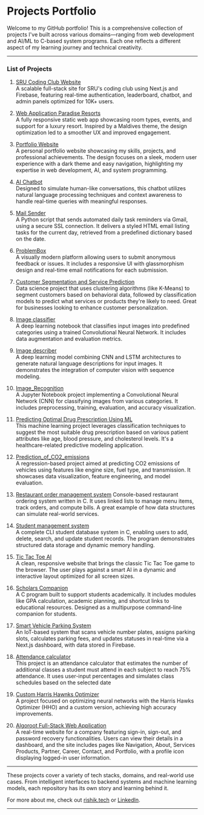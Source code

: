# Projects Portfolio

Welcome to my GitHub portfolio! This is a comprehensive collection of projects I've built across various domains—ranging from web development and AI/ML to C-based system programs. Each one reflects a different aspect of my learning journey and technical creativity.

---

### List of Projects


1. [SRU Coding Club Website](https://github.com/mrishikreddy/SRU-Coding-Club-Website-RT1)  
   A scalable full-stack site for SRU's coding club using Next.js and Firebase, featuring real-time authentication, leaderboard, chatbot, and admin panels optimized for 10K+ users.

2. [Web Application Paradise Resorts](https://github.com/mrishikreddy/Web-Application-for-Paradise-Resorts-RT2)  
   A fully responsive static web app showcasing room types, events, and support for a luxury resort. Inspired by a Maldives theme, the design optimization led to a smoother UX and improved engagement.
   
3. [Portfolio Website](https://github.com/mrishikreddy/Rishik-Tech-Portfolio-Website-RT3)  
  A personal portfolio website showcasing my skills, projects, and professional achievements. The design focuses on a sleek, modern user experience with a dark theme and easy navigation, highlighting my expertise in web development, AI, and system programming.

4. [AI Chatbot](https://github.com/mrishikreddy/AI-chat-bot-RT4)  
   Designed to simulate human-like conversations, this chatbot utilizes natural language processing techniques and context awareness to handle real-time queries with meaningful responses.

5. [Mail Sender](https://github.com/mrishikreddy/Mail-Sender-RT5)  
   A Python script that sends automated daily task reminders via Gmail, using a secure SSL connection. It delivers a styled HTML email listing tasks for the current day, retrieved from a predefined dictionary based on the date.

6. [ProblemBox](https://github.com/mrishikreddy/Problem-Box-RT6)  
   A visually modern platform allowing users to submit anonymous feedback or issues. It includes a responsive UI with glassmorphism design and real-time email notifications for each submission.


7. [Customer Segmentation and Service Prediction](https://github.com/mrishikreddy/Customer-Segmentation-and-Service-Prediction-RT7)  
   Data science project that uses clustering algorithms (like K-Means) to segment customers based on behavioral data, followed by classification models to predict what services or products they're likely to need. Great for businesses looking to enhance customer personalization.
8. [Image classifier](https://github.com/mrishikreddy/Image-Classifier-RT8)  
   A deep learning notebook that classifies input images into predefined categories using a trained Convolutional Neural Network. It includes data augmentation and evaluation metrics.

9. [Image describer](https://github.com/mrishikreddy/Image-Describer-RT9)  
   A deep learning model combining CNN and LSTM architectures to generate natural language descriptions for input images. It demonstrates the integration of computer vision with sequence modeling.

10. [Image_Recognition](https://github.com/mrishikreddy/Image-Recognition-10)  
   A Jupyter Notebook project implementing a Convolutional Neural Network (CNN) for classifying images from various categories. It includes preprocessing, training, evaluation, and accuracy visualization.

11. [Predicting Optimal Drug Prescription Using ML](https://github.com/mrishikreddy/Predicting-Optimal-Drug-Prescription-Using-ML-RT11)  
    This machine learning project leverages classification techniques to suggest the most suitable drug prescription based on various patient attributes like age, blood pressure, and cholesterol levels. It's a healthcare-related predictive modeling application.

12. [Prediction_of_CO2_emissions](https://github.com/mrishikreddy/Prediction-of-CO2-emissions-RT12)  
   A regression-based project aimed at predicting CO2 emissions of vehicles using features like engine size, fuel type, and transmission. It showcases data visualization, feature engineering, and model evaluation.

13. [Restaurant order management system](https://github.com/mrishikreddy/Restaurant-order-management-system-RT13)
    Console-based restaurant ordering system written in C. It uses linked lists to manage menu items, track orders, and compute bills. A great example of how data structures can simulate real-world services.

14. [Student management system](https://github.com/mrishikreddy/Student-management-system-RT14)  
     A complete CLI student database system in C, enabling users to add, delete, search, and update student records. The program demonstrates structured data storage and dynamic memory handling.
    
15. [Tic Tac Toe AI](https://github.com/mrishikreddy/Tic-Tac-Toe-RT15)  
    A clean, responsive website that brings the classic Tic Tac Toe game to the browser. The user plays against a smart AI in a dynamic and interactive layout optimized for all screen sizes.

16. [Scholars Companion](https://github.com/mrishikreddy/Scholars-Companion-RT16)  
    A C program built to support students academically. It includes modules like GPA calculation, academic planning, and shortcut links to educational resources. Designed as a multipurpose command-line companion for students.

17. [Smart Vehicle Parking System](https://github.com/mrishikreddy/Smart-Vehicle-Parking-System-RT17)  
  An IoT-based system that scans vehicle number plates, assigns parking slots, calculates parking fees, and updates statuses in real-time via a Next.js dashboard, with data stored in Firebase.

18. [Attendance calculator](https://github.com/mrishikreddy/Attendance-calculator-RT18)  
  This project is an attendance calculator that estimates the number of additional classes a student must attend in each subject to reach 75% attendance. It uses user-input percentages and simulates class schedules based on the selected date

19. [Custom Harris Hawnks Optimizer](https://github.com/mrishikreddy/Custom-HHO-Optimizer-RT19)  
  A project focused on optimizing neural networks with the Harris Hawks Optimizer (HHO) and a custom version, achieving high accuracy improvements.

20. [Algoroot Full-Stack Web Application](https://github.com/mrishikreddy/Algoroot-Full-Stack-Web-Application-RT20)  
   A real-time website for a company featuring sign-in, sign-out, and password recovery functionalities. Users can view their details in a dashboard, and the site includes pages like Navigation, About, Services Products, Partner, Career, Contact, and Portfolio, with a profile icon displaying logged-in user information.

 



---

These projects cover a variety of tech stacks, domains, and real-world use cases. From intelligent interfaces to backend systems and machine learning models, each repository has its own story and learning behind it.

For more about me, check out [rishik.tech](https://rishik.tech) or [LinkedIn](https://www.linkedin.com/in/rishikreddym/).

---

